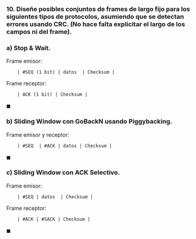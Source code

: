 ### 10. Diseñe posibles conjuntos de frames de largo fijo para los siguientes tipos de protocolos, asumiendo que se detectan errores usando CRC. (No hace falta explicitar el largo de los campos ni del frame).

### a) Stop & Wait.

Frame emisor:

```
    | #SEQ (1 bit) | datos  | Checksum |
```

Frame receptor:

```
    | ACK (1 bit) | Checksum |
```

$\blacksquare$

### b) Sliding Window con GoBackN usando Piggybacking.

Frame emisor y receptor:

```
    | #SEQ  | #ACK | datos | Checksum |
```

$\blacksquare$

### c) Sliding Window con ACK Selectivo.

Frame emisor:

```
    | #SEQ | datos  | Checksum |
```

Frame receptor:

```
    | #ACK | #SACK | Checksum |
```

$\blacksquare$
